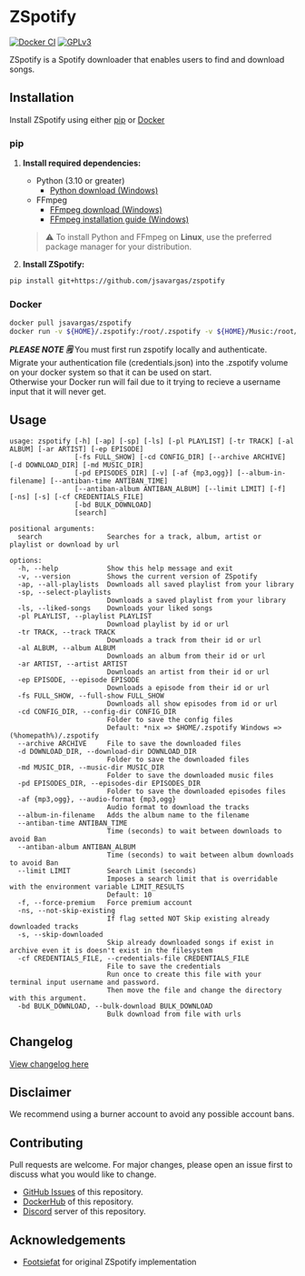 # ZSpotify

[![Docker CI](https://github.com/jsavargas/zspotify/actions/workflows/docker-ci.yml/badge.svg)](https://github.com/jsavargas/zspotify/actions/workflows/docker-ci.yml)
[![GPLv3](https://img.shields.io/github/license/jsavargas/zspotify)](https://opensource.org/license/gpl-3-0)

ZSpotify is a Spotify downloader that enables users to find and download songs.


## Installation

Install ZSpotify using either [pip](#pip) or [Docker](#docker)

### pip

1. **Install required dependencies:**
    - Python (3.10 or greater)
        - [Python download (Windows)](https://www.python.org/downloads/)
    - FFmpeg
        - [FFmpeg download (Windows)](https://ffmpeg.org/download.html)
        - [FFmpeg installation guide (Windows)](https://www.wikihow.com/Install-FFmpeg-on-Windows)
   > :warning: To install Python and FFmpeg on **Linux**, use the preferred package manager for your distribution.

2. **Install ZSpotify:**

```bash
pip install git+https://github.com/jsavargas/zspotify
```

### Docker

```bash
docker pull jsavargas/zspotify
docker run -v ${HOME}/.zspotify:/root/.zspotify -v ${HOME}/Music:/root/Music -it jsavargas/zspotify
```
***PLEASE NOTE 🗒️***
You must first run zspotify locally and authenticate. Migrate your authentication file (credentials.json) into the .zspotify volume on your docker system so that it can be used on start.  
  Otherwise your Docker run will fail due to it trying to recieve a username input that it will never get.



## Usage

```
usage: zspotify [-h] [-ap] [-sp] [-ls] [-pl PLAYLIST] [-tr TRACK] [-al ALBUM] [-ar ARTIST] [-ep EPISODE]
                [-fs FULL_SHOW] [-cd CONFIG_DIR] [--archive ARCHIVE] [-d DOWNLOAD_DIR] [-md MUSIC_DIR]
                [-pd EPISODES_DIR] [-v] [-af {mp3,ogg}] [--album-in-filename] [--antiban-time ANTIBAN_TIME]
                [--antiban-album ANTIBAN_ALBUM] [--limit LIMIT] [-f] [-ns] [-s] [-cf CREDENTIALS_FILE]
                [-bd BULK_DOWNLOAD]
                [search]

positional arguments:
  search                Searches for a track, album, artist or playlist or download by url

options:
  -h, --help            Show this help message and exit
  -v, --version         Shows the current version of ZSpotify
  -ap, --all-playlists  Downloads all saved playlist from your library
  -sp, --select-playlists
                        Downloads a saved playlist from your library
  -ls, --liked-songs    Downloads your liked songs
  -pl PLAYLIST, --playlist PLAYLIST
                        Download playlist by id or url
  -tr TRACK, --track TRACK
                        Downloads a track from their id or url
  -al ALBUM, --album ALBUM
                        Downloads an album from their id or url
  -ar ARTIST, --artist ARTIST
                        Downloads an artist from their id or url
  -ep EPISODE, --episode EPISODE
                        Downloads a episode from their id or url
  -fs FULL_SHOW, --full-show FULL_SHOW
                        Downloads all show episodes from id or url
  -cd CONFIG_DIR, --config-dir CONFIG_DIR
                        Folder to save the config files  
                        Default: *nix => $HOME/.zspotify Windows => (%homepath%)/.zspotify
  --archive ARCHIVE     File to save the downloaded files
  -d DOWNLOAD_DIR, --download-dir DOWNLOAD_DIR
                        Folder to save the downloaded files
  -md MUSIC_DIR, --music-dir MUSIC_DIR
                        Folder to save the downloaded music files
  -pd EPISODES_DIR, --episodes-dir EPISODES_DIR
                        Folder to save the downloaded episodes files
  -af {mp3,ogg}, --audio-format {mp3,ogg}
                        Audio format to download the tracks
  --album-in-filename   Adds the album name to the filename
  --antiban-time ANTIBAN_TIME
                        Time (seconds) to wait between downloads to avoid Ban
  --antiban-album ANTIBAN_ALBUM
                        Time (seconds) to wait between album downloads to avoid Ban
  --limit LIMIT         Search Limit (seconds)
                        Imposes a search limit that is overridable with the environment variable LIMIT_RESULTS
                        Default: 10
  -f, --force-premium   Force premium account
  -ns, --not-skip-existing
                        If flag setted NOT Skip existing already downloaded tracks
  -s, --skip-downloaded
                        Skip already downloaded songs if exist in archive even it is doesn't exist in the filesystem
  -cf CREDENTIALS_FILE, --credentials-file CREDENTIALS_FILE
                        File to save the credentials  
                        Run once to create this file with your terminal input username and password.   
                        Then move the file and change the directory with this argument.
  -bd BULK_DOWNLOAD, --bulk-download BULK_DOWNLOAD
                        Bulk download from file with urls
```

## Changelog

[View changelog here](https://github.com/jsavargas/zspotify/blob/master/CHANGELOG.md)

## Disclaimer

We recommend using a burner account to avoid any possible account bans.

## Contributing

Pull requests are welcome. For major changes, please open an issue first
to discuss what you would like to change.

- [GitHub Issues](https://github.com/jsavargas/zspotify/issues) of this repository.
- [DockerHub](https://hub.docker.com/r/jsavargas/zspotify) of this repository.
- [Discord](https://discord.gg/grCt4AufmC) server of this repository.

## Acknowledgements

- [Footsiefat](https://github.com/Footsiefat) for original ZSpotify implementation
